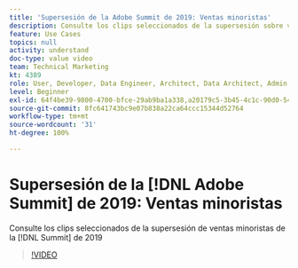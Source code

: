 ```yaml
---
title: 'Supersesión de la Adobe Summit de 2019: Ventas minoristas'
description: Consulte los clips seleccionados de la supersesión sobre ventas minoristas en la cumbre de 2019
feature: Use Cases
topics: null
activity: understand
doc-type: value video
team: Technical Marketing
kt: 4389
role: User, Developer, Data Engineer, Architect, Data Architect, Admin, Leader
level: Beginner
exl-id: 64f4be39-9800-4700-bfce-29ab9ba1a338,a20179c5-3b45-4c1c-90d0-54f7fd6a3bd1
source-git-commit: 8fc641743bc9e07b838a22ca64ccc15344d52764
workflow-type: tm+mt
source-wordcount: '31'
ht-degree: 100%

---
```


# Supersesión de la [!DNL Adobe Summit] de 2019: Ventas minoristas

Consulte los clips seleccionados de la supersesión de ventas minoristas de la [!DNL Summit] de 2019

>[!VIDEO](https://video.tv.adobe.com/v/330386/?quality=12&learn=on&captions=spa)

